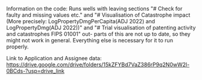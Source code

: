 Information on the code: Runs wells with leaving sections "# Check for faulty and missing values etc." and 
"# Visualisation of Catastrophe impact (More precisely: LogPropertyDmgPerCapita(ADJ 2022) and LogPropertyDmg(ADJ 2022))"  and "# Trial visualisation of patenting activity and catastrophes FIPS 01001" out- parts of this are not up to date, so they might not work in general.
Everything else is necessary for it to run properly.

Link to Application and Assignee data: https://drive.google.com/drive/folders/15kZFYBd7VaZ386rP9q2N0wW2l-0BCds-?usp=drive_link

